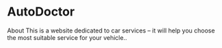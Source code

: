 # AutoDoctor
About
This is a website dedicated to car services – it will help you choose the most suitable service for your vehicle..
